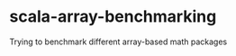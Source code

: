 scala-array-benchmarking
========================

Trying to benchmark different array-based math packages
